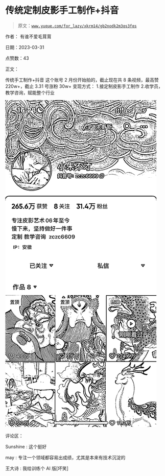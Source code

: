 # 传统定制皮影手工制作+抖音

> 原文：[`www.yuque.com/for_lazy/xkrm14/gb2nodk2m3qs3fqs`](https://www.yuque.com/for_lazy/xkrm14/gb2nodk2m3qs3fqs)

作者： 有谁不爱毛茸茸

日期：2023-03-31

点赞数：43

正文：

传统手工制作+抖音 这个账号 2 月份开始拍的，截止现在共 8 条视频，最高赞 220w+，截止 3.31 号涨粉 30w+ 变现方式： 1.接定制皮影手工制作 2.收学员，教学咨询，赋能整个行业

![](img/7f2f881122c9e3a1c6a8705a4270681a.png)  

评论区：

Sunshine : 这个挺好

may : 专注一个领域都容易出成绩，尤其是本来有技术沉淀的

王大诗 : 我给训练个 AI 版[坏笑]

